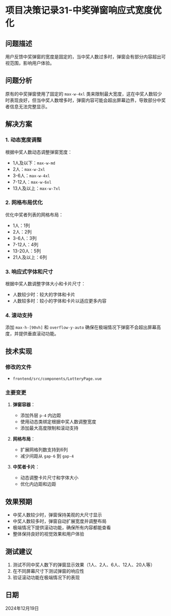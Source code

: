 # 项目决策记录31-中奖弹窗响应式宽度优化

## 问题描述
用户反馈中奖弹窗的宽度是固定的，当中奖人数过多时，弹窗会有部分内容超出可视范围，影响用户体验。

## 问题分析
原有的中奖弹窗使用了固定的 `max-w-4xl` 类来限制最大宽度，这在中奖人数较少时表现良好，但当中奖人数增多时，弹窗内容可能会超出屏幕边界，导致部分中奖者信息无法完整显示。

## 解决方案

### 1. 动态宽度调整
根据中奖人数动态调整弹窗宽度：
- 1人及以下：`max-w-md`
- 2人：`max-w-2xl`
- 3-6人：`max-w-4xl`
- 7-12人：`max-w-6xl`
- 13人及以上：`max-w-7xl`

### 2. 网格布局优化
优化中奖者列表的网格布局：
- 1人：1列
- 2人：2列
- 3-6人：3列
- 7-12人：4列
- 13-20人：5列
- 21人及以上：6列

### 3. 响应式字体和尺寸
根据中奖人数调整字体大小和卡片尺寸：
- 人数较少时：较大的字体和卡片
- 人数较多时：较小的字体和卡片以适应更多内容

### 4. 滚动支持
添加 `max-h-[90vh]` 和 `overflow-y-auto` 确保在极端情况下弹窗不会超出屏幕高度，并提供垂直滚动功能。

## 技术实现

### 修改的文件
- `frontend/src/components/LotteryPage.vue`

### 主要变更
1. **弹窗容器**：
   - 添加外层 `p-4` 内边距
   - 使用动态类绑定根据中奖人数调整宽度
   - 添加最大高度限制和滚动支持

2. **网格布局**：
   - 扩展网格列数支持到6列
   - 减少间距从 `gap-6` 到 `gap-4`

3. **中奖者卡片**：
   - 动态调整卡片尺寸和字体大小
   - 优化内边距和边距

## 效果预期
- 中奖人数较少时，弹窗保持美观的大尺寸显示
- 中奖人数较多时，弹窗自动扩展宽度并调整布局
- 极端情况下提供滚动功能，确保所有内容都能查看
- 整体保持良好的视觉效果和用户体验

## 测试建议
1. 测试不同中奖人数下的弹窗显示效果（1人、2人、6人、12人、20人等）
2. 在不同屏幕尺寸下测试弹窗的响应性
3. 验证滚动功能在极端情况下的表现

## 日期
2024年12月19日